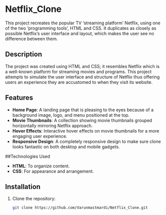 # Netflix_Clone
This project recreates the popular TV ‘streaming platform’ Netflix, using one of the two ‘programming tools’, HTML and CSS. It duplicates as closely as possible Netflix’s user interface and layout, which makes the user see no difference between them.

## Description 
The project was created using HTML and CSS; it resembles Netflix which is a well-known platform for streaming movies and programs. 
This project attempts to simulate the user interface and structure of Netflix thus offering users an experience they are accustomed to when they visit its website. 
## Features 
- **Home Page**: A landing page that is pleasing to the eyes because of a background image, logo, and menu positioned at the top.
- **Movie Thumbnails**: A collection showing movie thumbnails grouped horizontally mirroring Netflix approach.
- **Hover Effects**: Interactive hover effects on movie thumbnails for a more engaging user experience.
- **Responsive Design**: A completely responsive design to make sure clone looks fantastic on both desktop and mobile gadgets.

##Technologies Used 
- **HTML**: To organize content.
- **CSS**: For appearance and arrangement.

## Installation
1. Clone the repository:
   ```sh
   git clone https://github.com/Varunmastmardi/Netflix_Clone.git
